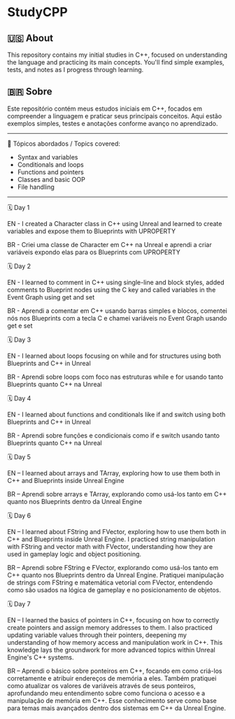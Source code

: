 # StudyCPP

## 🇺🇸 About
This repository contains my initial studies in C++, focused on understanding the language and practicing its main concepts. You'll find simple examples, tests, and notes as I progress through learning.

## 🇧🇷 Sobre
Este repositório contém meus estudos iniciais em C++, focados em compreender a linguagem e praticar seus principais conceitos. Aqui estão exemplos simples, testes e anotações conforme avanço no aprendizado.

---

📌 Tópicos abordados / Topics covered:
- Syntax and variables
- Conditionals and loops
- Functions and pointers
- Classes and basic OOP
- File handling

---

🗓️ Day 1

EN - I created a Character class in C++ using Unreal and learned to create variables and expose them to Blueprints with UPROPERTY

BR - Criei uma classe de Character em C++ na Unreal e aprendi a criar variáveis expondo elas para os Blueprints com UPROPERTY

🗓️ Day 2

EN - I learned to comment in C++ using single-line and block styles, added comments to Blueprint nodes using the C key and called variables in the Event Graph using get and set

BR - Aprendi a comentar em C++ usando barras simples e blocos, comentei nós nos Blueprints com a tecla C e chamei variáveis no Event Graph usando get e set

🗓️ Day 3

EN - I learned about loops focusing on while and for structures using both Blueprints and C++ in Unreal

BR - Aprendi sobre loops com foco nas estruturas while e for usando tanto Blueprints quanto C++ na Unreal

🗓️ Day 4

EN - I learned about functions and conditionals like if and switch using both Blueprints and C++ in Unreal

BR - Aprendi sobre funções e condicionais como if e switch usando tanto Blueprints quanto C++ na Unreal

🗓️ Day 5

EN – I learned about arrays and TArray, exploring how to use them both in C++ and Blueprints inside Unreal Engine

BR – Aprendi sobre arrays e TArray, explorando como usá-los tanto em C++ quanto nos Blueprints dentro da Unreal Engine

🗓️ Day 6

EN – I learned about FString and FVector, exploring how to use them both in C++ and Blueprints inside Unreal Engine. I practiced string manipulation with FString and vector math with FVector, understanding how they are used in gameplay logic and object positioning.

BR – Aprendi sobre FString e FVector, explorando como usá-los tanto em C++ quanto nos Blueprints dentro da Unreal Engine. Pratiquei manipulação de strings com FString e matemática vetorial com FVector, entendendo como são usados na lógica de gameplay e no posicionamento de objetos.

🗓️ Day  7

EN – I learned the basics of pointers in C++, focusing on how to correctly create pointers and assign memory addresses to them. I also practiced updating variable values through their pointers, deepening my understanding of how memory access and manipulation work in C++. This knowledge lays the groundwork for more advanced topics within Unreal Engine's C++ systems.

BR – Aprendi o básico sobre ponteiros em C++, focando em como criá-los corretamente e atribuir endereços de memória a eles. Também pratiquei como atualizar os valores de variáveis através de seus ponteiros, aprofundando meu entendimento sobre como funciona o acesso e a manipulação de memória em C++. Esse conhecimento serve como base para temas mais avançados dentro dos sistemas em C++ da Unreal Engine.
